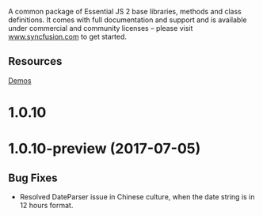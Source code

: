 A common package of Essential JS 2 base libraries, methods and class definitions. It comes with full documentation and support and is available under commercial and community licenses – please visit www.syncfusion.com to get started.  

## Resources
[Demos](http://ej2.syncfusion.com/demos/) 

# 1.0.10

# 1.0.10-preview (2017-07-05)

## Bug Fixes

- Resolved DateParser issue in Chinese culture, when the date string is in 12 hours format.

